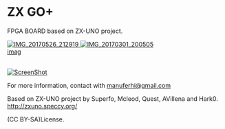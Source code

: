 # ZX GO+
FPGA BOARD based on ZX-UNO project.



<a href='https://postimg.org/image/gi1a48ghb/' target='_blank'><img src='https://s19.postimg.org/43ei3woz7/IMG_20170526_212919.jpg' border='0' alt='IMG_20170526_212919'/>
<a href='https://postimg.org/image/rfdy471kf/' target='_blank'><img src='https://s19.postimg.org/q0cdfh0hf/IMG_20170301_200505.jpg' border='0' alt='IMG_20170301_200505'/><br /><a target='_blank' href='https://postimage.org/index.php?lang=spanish'>imag</a><br /><br />

[![ScreenShot](https://s19.postimg.org/hzy2qzjjn/Captura.png)](https://youtu.be/28F_K5LQUUY)


For more information, contact with manuferhi@gmail.com

Based on ZX-UNO project by Superfo, Mcleod, Quest, AVillena and Hark0.
http://zxuno.speccy.org/

(CC BY-SA)License.